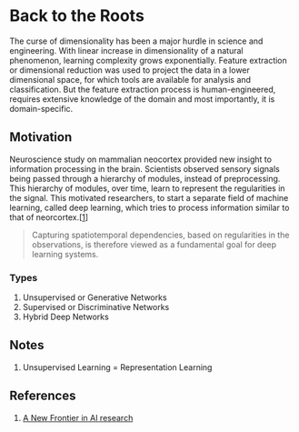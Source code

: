 # Back to the Roots

The curse of dimensionality has been a major hurdle in science and engineering. With linear increase in dimensionality of a natural phenomenon, learning complexity grows exponentially. Feature extraction or dimensional reduction was used to project the data in a lower dimensional space, for which tools are available for analysis and classification. But the feature extraction process is human-engineered, requires extensive knowledge of the domain and most importantly, it is domain-specific. 

## Motivation

Neuroscience study on mammalian neocortex provided new insight to information processing in the brain. Scientists observed sensory signals being passed through a hierarchy of modules, instead of preprocessing. This hierarchy of modules, over time, learn to represent the regularities in the signal. This motivated researchers, to start a separate field of machine learning, called deep learning, which tries to process information similar to that of neorcortex.[[1](http://web.eecs.utk.edu/~itamar/Papers/CIM2010.pdf)]

> Capturing spatiotemporal dependencies, based on regularities in the observations, is therefore viewed as a fundamental goal for deep learning systems.

### Types 

1. Unsupervised or Generative Networks
2. Supervised or Discriminative Networks
3. Hybrid Deep Networks

## Notes

1. Unsupervised Learning = Representation Learning

## References

1. [A New Frontier in AI research](http://web.eecs.utk.edu/~itamar/Papers/CIM2010.pdf)

